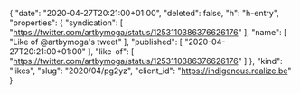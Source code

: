 {
  "date": "2020-04-27T20:21:00+01:00",
  "deleted": false,
  "h": "h-entry",
  "properties": {
    "syndication": [
      "https://twitter.com/artbymoga/status/1253110386376626176"
    ],
    "name": [
      "Like of @artbymoga's tweet"
    ],
    "published": [
      "2020-04-27T20:21:00+01:00"
    ],
    "like-of": [
      "https://twitter.com/artbymoga/status/1253110386376626176"
    ]
  },
  "kind": "likes",
  "slug": "2020/04/pg2yz",
  "client_id": "https://indigenous.realize.be"
}
